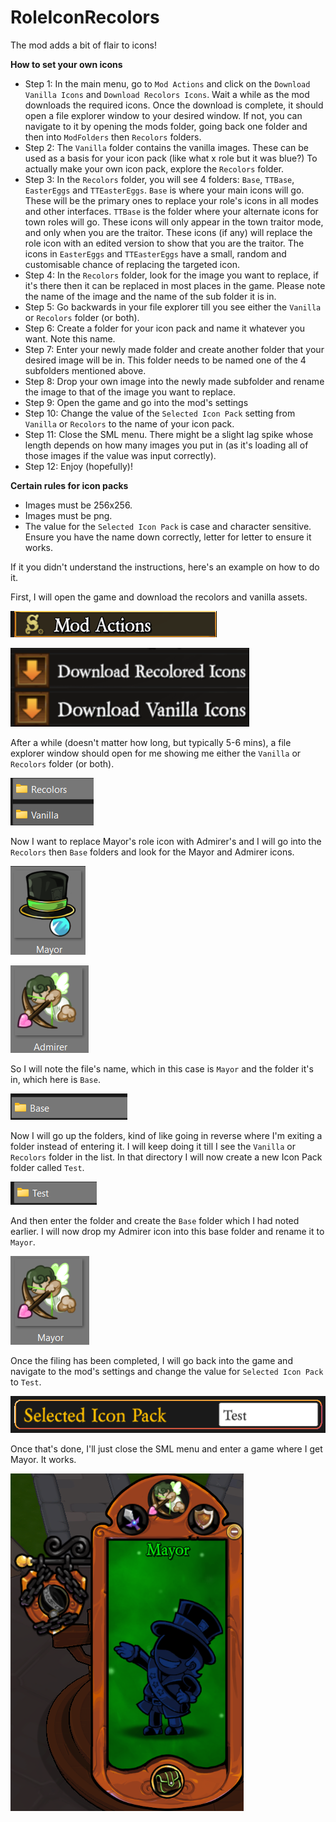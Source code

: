 # RoleIconRecolors
The mod adds a bit of flair to icons!

**How to set your own icons**
- Step 1: In the main menu, go to `Mod Actions` and click on the `Download Vanilla Icons` and `Download Recolors Icons`. Wait a while as the mod downloads the required icons. Once the download is complete, it should open a file explorer window to your desired window. If not, you can navigate to it by opening the mods folder, going back one folder and then into `ModFolders` then `Recolors` folders.
- Step 2: The `Vanilla` folder contains the vanilla images. These can be used as a basis for your icon pack (like what x role but it was blue?) To actually make your own icon pack, explore the `Recolors` folder.
- Step 3: In the `Recolors` folder, you will see 4 folders: `Base`, `TTBase`, `EasterEggs` and `TTEasterEggs`. `Base` is where your main icons will go. These will be the primary ones to replace your role's icons in all modes and other interfaces. `TTBase` is the folder where your alternate icons for town roles will go. These icons will only appear in the town traitor mode, and only when you are the traitor. These icons (if any) will replace the role icon with an edited version to show that you are the traitor. The icons in `EasterEggs` and `TTEasterEggs` have a small, random and customisable chance of replacing the targeted icon.
- Step 4: In the `Recolors` folder, look for the image you want to replace, if it's there then it can be replaced in most places in the game. Please note the name of the image and the name of the sub folder it is in.
- Step 5: Go backwards in your file explorer till you see either the `Vanilla` or `Recolors` folder (or both).
- Step 6: Create a folder for your icon pack and name it whatever you want. Note this name.
- Step 7: Enter your newly made folder and create another folder that your desired image will be in. This folder needs to be named one of the 4 subfolders mentioned above.
- Step 8: Drop your own image into the newly made subfolder and rename the image to that of the image you want to replace.
- Step 9: Open the game and go into the mod's settings
- Step 10: Change the value of the `Selected Icon Pack` setting from `Vanilla` or `Recolors` to the name of your icon pack.
- Step 11: Close the SML menu. There might be a slight lag spike whose length depends on how many images you put in (as it's loading all of those images if the value was input correctly).
- Step 12: Enjoy (hopefully)!

**Certain rules for icon packs**
- Images must be 256x256.
- Images must be png.
- The value for the `Selected Icon Pack` is case and character sensitive. Ensure you have the name down correctly, letter for letter to ensure it works.

If it you didn't understand the instructions, here's an example on how to do it.

First, I will open the game and download the recolors and vanilla assets.

![ModActions](./Images/ModActions.png)

![Download](./Images/Download.png)

After a while (doesn't matter how long, but typically 5-6 mins), a file explorer window should open for me showing me either the `Vanilla` or `Recolors` folder (or both).

![AfterDownload](./Images/AfterDownload.png)

Now I want to replace Mayor's role icon with Admirer's and I will go into the `Recolors` then `Base` folders and look for the Mayor and Admirer icons.

![Mayor](./Images/Mayor.png)

![Admirer](./Images/Admirer.png)

So I will note the file's name, which in this case is `Mayor` and the folder it's in, which here is `Base`.

![Base](./Images/Base.png)

Now I will go up the folders, kind of like going in reverse where I'm exiting a folder instead of entering it. I will keep doing it till I see the `Vanilla` or `Recolors` folder in the list. In that directory I will now create a new Icon Pack folder called `Test`.

![Test](./Images/Test.png)

And then enter the folder and create the `Base` folder which I had noted earlier. I will now drop my Admirer icon into this base folder and rename it to `Mayor`.

![Swap](./Images/Swap.png)

Once the filing has been completed, I will go back into the game and navigate to the mod's settings and change the value for `Selected Icon Pack` to `Test`.

![SelectedTest](./Images/SelectedTest.png)

Once that's done, I'll just close the SML menu and enter a game where I get Mayor. It works.

![MayorRC](./Images/MayorRC.png)
